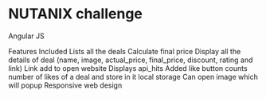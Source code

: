 # NUTANIX challenge

Angular JS

Features Included
Lists all the deals
Calculate final price
Display all the details of deal (name, image, actual_price, final_price, discount, rating and link)
Link add to open website
Displays api_hits
Added like button counts number of likes of a deal and store in it local storage
Can open image which will popup 
Responsive web design	
